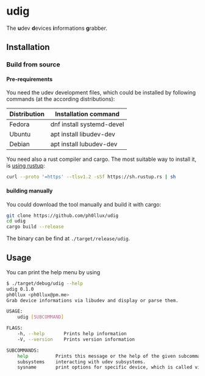 # udig
The **u**dev **d**evices **i**nformations **g**rabber.

## Installation

### Build from source

#### Pre-requirements

You need the udev development files, which could be installed by following commands (at the according distributions):

| Distribution | Installation command      |
|--------------|---------------------------|
| Fedora       | dnf install systemd-devel |
| Ubuntu       | apt install libudev-dev   |
| Debian       | apt install lubudev-dev   |

You need also a rust compiler and cargo. The most suitable way to install it, is [using rustup](https://rustup.rs/):
```bash
curl --proto '=https' --tlsv1.2 -sSf https://sh.rustup.rs | sh
```

#### building manually

You could download the tool manually and build it with cargo:
```bash
git clone https://github.com/ph0llux/udig
cd udig
cargo build --release
```
The binary can be find at ```./target/release/udig```.

## Usage
You can print the help menu by using
```bash
$ ./target/debug/udig --help
udig 0.1.0
ph0llux <ph0llux@pm.me>
Grab device informations via libudev and display or parse them.

USAGE:
    udig [SUBCOMMAND]

FLAGS:
    -h, --help       Prints help information
    -V, --version    Prints version information

SUBCOMMANDS:
    help          Prints this message or the help of the given subcommand(s)
    subsystems    interacting with udev subsystems.
    sysname       print options for specific device, which is called via its sysname.
```